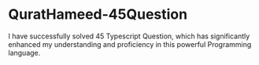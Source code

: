 # QuratHameed-45Question
I have successfully solved 45 Typescript Question, which has significantly enhanced my understanding and proficiency in this powerful Programming language.
